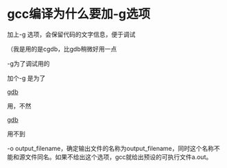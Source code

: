 # gcc编译为什么要加-g选项

加上-g 选项，会保留代码的文字信息，便于调试

（我是用的是cgdb，比gdb稍微好用一点



-g为了调试用的

  


加个-g 是为了

[gdb](https://www.baidu.com/s?wd=gdb&tn=SE_PcZhidaonwhc_ngpagmjz&rsv_dl=gh_pc_zhidao)

用，不然

[gdb](https://www.baidu.com/s?wd=gdb&tn=SE_PcZhidaonwhc_ngpagmjz&rsv_dl=gh_pc_zhidao)

用不到

  


  


-o output\_filename，确定输出文件的名称为output\_filename，同时这个名称不能和源文件同名。如果不给出这个选项，gcc就给出预设的可执行文件a.out。

  


  


